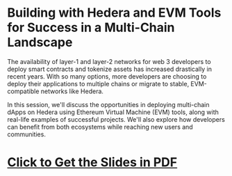 # Building with Hedera and EVM Tools for Success in a Multi-Chain Landscape
The availability of layer-1 and layer-2 networks for web 3 developers to deploy smart contracts and tokenize assets has increased drastically in recent years. With so many options, more developers are choosing to deploy their applications to multiple chains or migrate to stable, EVM-compatible networks like Hedera.

In this session, we'll discuss the opportunities in deploying multi-chain dApps on Hedera using Ethereum Virtual Machine (EVM) tools, along with real-life examples of successful projects. We'll also explore how developers can benefit from both ecosystems while reaching new users and communities.

# [Click to Get the Slides in PDF](https://github.com/ed-marquez/hedera-and-EVM-tools/raw/main/2023-04-25%20Hedera%20-%20Building%20with%20Hedera%20and%20EVM%20Tools%20for%20Success%20in%20a%20Multi-Chain%20Landscape.pdf)
